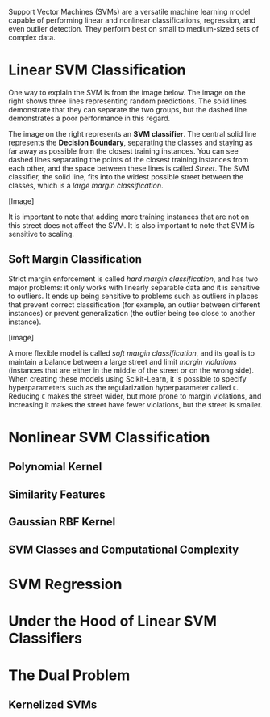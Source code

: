 Support Vector Machines (SVMs) are a versatile machine learning model capable of performing linear and nonlinear classifications, regression, and even outlier detection. They perform best on small to medium-sized sets of complex data.

# Linear SVM Classification

One way to explain the SVM is from the image below. The image on the right shows three lines representing random predictions. The solid lines demonstrate that they can separate the two groups, but the dashed line demonstrates a poor performance in this regard.

The image on the right represents an **SVM classifier**. The central solid line represents the **Decision Boundary**, separating the classes and staying as far away as possible from the closest training instances. You can see dashed lines separating the points of the closest training instances from each other, and the space between these lines is called _Street_. The SVM classifier, the solid line, fits into the widest possible street between the classes, which is a _large margin classification_.

[Image]

It is important to note that adding more training instances that are not on this street does not affect the SVM. It is also important to note that SVM is sensitive to scaling.

## Soft Margin Classification

Strict margin enforcement is called _hard margin classification_, and has two major problems: it only works with linearly separable data and it is sensitive to outliers. It ends up being sensitive to problems such as outliers in places that prevent correct classification (for example, an outlier between different instances) or prevent generalization (the outlier being too close to another instance).

[image]

A more flexible model is called _soft margin classification_, and its goal is to maintain a balance between a large street and limit _margin violations_ (instances that are either in the middle of the street or on the wrong side). When creating these models using Scikit-Learn, it is possible to specify hyperparameters such as the regularization hyperparameter called `C`. Reducing `C` makes the street wider, but more prone to margin violations, and increasing it makes the street have fewer violations, but the street is smaller.


# Nonlinear SVM Classification
## Polynomial Kernel
## Similarity Features
## Gaussian RBF Kernel
## SVM Classes and Computational Complexity





# SVM Regression





# Under the Hood of Linear SVM Classifiers





# The Dual Problem


## Kernelized SVMs
